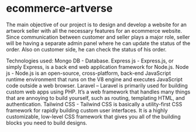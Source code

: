 # ecommerce-artverse
The main objective of our project is to design and develop a website for an artwork seller with all the necessary features  for an ecommerce website. Since communication between customer and seller plays a major role, seller will be having a separate admin panel where he can update the status of the order. Also on customer side, he can check the status of his order.


Technologies used:
Mongo DB  -  Database.
Express js - Express.js, or simply Express, is a back end web application framework for Node.js.
Node js - Node.js is an open-source, cross-platform, back-end JavaScript runtime environment that runs on the V8 engine and executes JavaScript code outside a web browser.
Laravel – Laravel is primarily used for building custom web apps using PHP. It’s a web framework that handles many things that are annoying to build yourself, such as routing, templating HTML, and authentication.
Tailwind CSS - Tailwind CSS is basically a utility-first CSS framework for rapidly building custom user interfaces. It is a highly customizable, low-level CSS framework that gives you all of the building blocks you need to build designs. 
